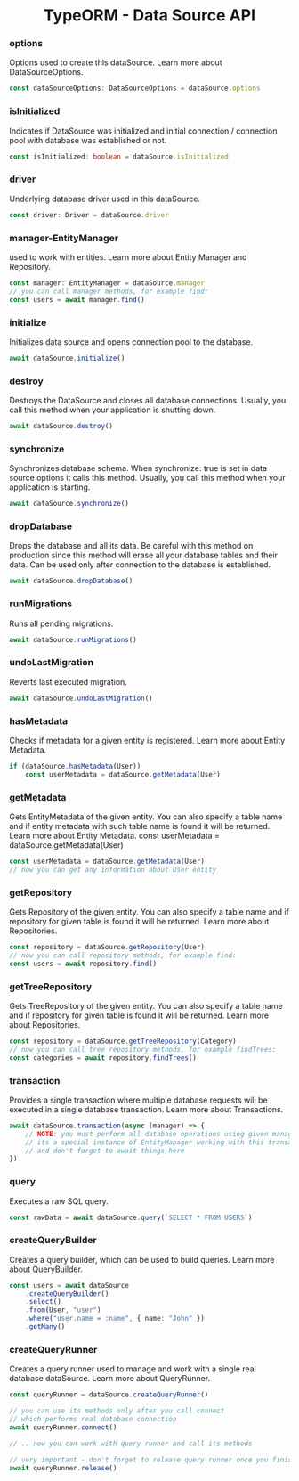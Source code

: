 <link rel="stylesheet" href="https://cdn.jsdelivr.net/npm/bootstrap-icons@1.5.0/font/bootstrap-icons.css">
<link rel="stylesheet" href="../../source.css">

<h1 style="text-align:center">TypeORM - Data Source API </h1>

<h3 class="h3color">options</h3>
Options used to create this dataSource. Learn more about DataSourceOptions.

```ts
const dataSourceOptions: DataSourceOptions = dataSource.options 
```

<h3 class="h3color">isInitialized</h3>
Indicates if DataSource was initialized and initial connection / connection pool with database was established or not.

```ts
const isInitialized: boolean = dataSource.isInitialized
```

<h3 class="h3color">driver</h3>
Underlying database driver used in this dataSource.

```ts
const driver: Driver = dataSource.driver
```

<h3 class="h3color">manager-EntityManager</h3>
used to work with entities. Learn more about Entity Manager and Repository.

```ts
const manager: EntityManager = dataSource.manager
// you can call manager methods, for example find:
const users = await manager.find()
```

<h3 class="h3color">initialize</h3>
Initializes data source and opens connection pool to the database.

```ts
await dataSource.initialize()
```

<h3 class="h3color">destroy</h3>
Destroys the DataSource and closes all database connections. Usually, you call this method when your application is shutting down.

```ts
await dataSource.destroy()
```

<h3 class="h3color">synchronize</h3>
Synchronizes database schema. When synchronize: true is set in data source options it calls this method. Usually, you call this method when your application is starting.

```ts
await dataSource.synchronize()
```

<h3 class="h3color">dropDatabase</h3>
Drops the database and all its data. Be careful with this method on production since this method will erase all your database tables and their data. Can be used only after connection to the database is established.

```ts
await dataSource.dropDatabase()
```

<h3 class="h3color">runMigrations</h3>
Runs all pending migrations.

```ts
await dataSource.runMigrations()
```

<h3 class="h3color">undoLastMigration</h3>
Reverts last executed migration.

```ts
await dataSource.undoLastMigration()
```

<h3 class="h3color">hasMetadata</h3>
Checks if metadata for a given entity is registered. Learn more about Entity Metadata.

```ts
if (dataSource.hasMetadata(User))
    const userMetadata = dataSource.getMetadata(User)
```

<h3 class="h3color">getMetadata</h3>
Gets EntityMetadata of the given entity. You can also specify a table name and if entity metadata with such table name is found it will be returned. Learn more about Entity Metadata.
const userMetadata = dataSource.getMetadata(User)

```ts
const userMetadata = dataSource.getMetadata(User)
// now you can get any information about User entity
```

<h3 class="h3color">getRepository</h3>
Gets Repository of the given entity. You can also specify a table name and if repository for given table is found it will be returned. Learn more about Repositories.

```ts
const repository = dataSource.getRepository(User)
// now you can call repository methods, for example find:
const users = await repository.find()
```

<h3 class="h3color">getTreeRepository</h3>
Gets TreeRepository of the given entity. You can also specify a table name and if repository for given table is found it will be returned. Learn more about Repositories.

```ts
const repository = dataSource.getTreeRepository(Category)
// now you can call tree repository methods, for example findTrees:
const categories = await repository.findTrees()
```

<h3 class="h3color">transaction</h3>
Provides a single transaction where multiple database requests will be executed in a single database transaction. Learn more about Transactions.

```ts
await dataSource.transaction(async (manager) => {
    // NOTE: you must perform all database operations using given manager instance
    // its a special instance of EntityManager working with this transaction
    // and don't forget to await things here
})
```

<h3 class="h3color">query</h3>
Executes a raw SQL query.

```ts
const rawData = await dataSource.query(`SELECT * FROM USERS`)
```

<h3 class="h3color">createQueryBuilder</h3>
Creates a query builder, which can be used to build queries. Learn more about QueryBuilder.

```ts
const users = await dataSource
    .createQueryBuilder()
    .select()
    .from(User, "user")
    .where("user.name = :name", { name: "John" })
    .getMany()
```

<h3 class="h3color">createQueryRunner</h3>
Creates a query runner used to manage and work with a single real database dataSource. Learn more about QueryRunner.

```ts
const queryRunner = dataSource.createQueryRunner()

// you can use its methods only after you call connect
// which performs real database connection
await queryRunner.connect()

// .. now you can work with query runner and call its methods

// very important - don't forget to release query runner once you finished working with it
await queryRunner.release()
```

